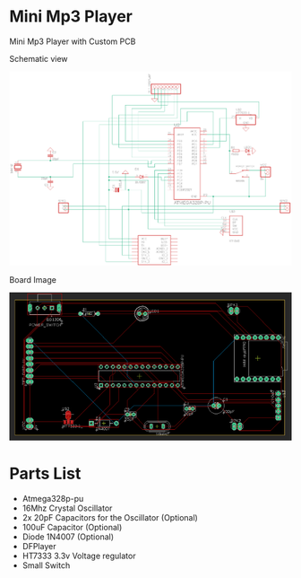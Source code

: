# Mini Mp3 Player
Mini Mp3 Player with Custom PCB

<p>Schematic view <p>
<img src='./preview/Sch.png'><img>

<p>Board Image<p>
<img src='./preview/Board.png'><img>

# Parts List

- Atmega328p-pu
- 16Mhz Crystal Oscillator
- 2x 20pF Capacitors for the Oscillator (Optional)
- 100uF Capacitor (Optional)
- Diode 1N4007 (Optional) 
- DFPlayer
- HT7333 3.3v Voltage regulator
- Small Switch
